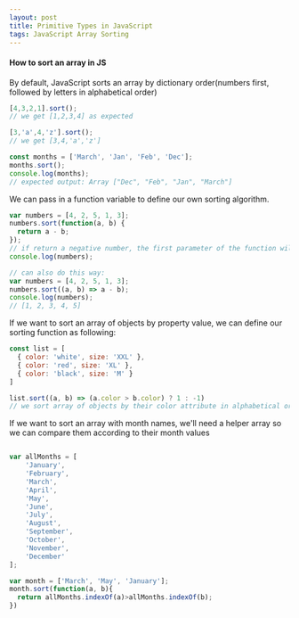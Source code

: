 ```yaml
---
layout: post
title: Primitive Types in JavaScript
tags: JavaScript Array Sorting
---
```


#### How to sort an array in JS

By default, JavaScript sorts an array by dictionary order(numbers first, followed by letters in alphabetical order)

```js
[4,3,2,1].sort();
// we get [1,2,3,4] as expected

[3,'a',4,'z'].sort();
// we get [3,4,'a','z']

const months = ['March', 'Jan', 'Feb', 'Dec'];
months.sort();
console.log(months);
// expected output: Array ["Dec", "Feb", "Jan", "March"]

```

We can pass in a function variable to define our own sorting algorithm.

```js
var numbers = [4, 2, 5, 1, 3];
numbers.sort(function(a, b) {
  return a - b;
});
// if return a negative number, the first parameter of the function will be sorted to a lower index in the array
console.log(numbers);

// can also do this way:
var numbers = [4, 2, 5, 1, 3];
numbers.sort((a, b) => a - b);
console.log(numbers);
// [1, 2, 3, 4, 5]
```

If we want to sort an array of objects by property value, we can define our sorting function as following:

```js
const list = [
  { color: 'white', size: 'XXL' },
  { color: 'red', size: 'XL' },
  { color: 'black', size: 'M' }
]

list.sort((a, b) => (a.color > b.color) ? 1 : -1)
// we sort array of objects by their color attribute in alphabetical order

```

If we want to sort an array with month names, we'll need a helper array so we can compare them according to their month values

```js

var allMonths = [
    'January',
    'February',
    'March',
    'April',
    'May',
    'June',
    'July',
    'August',
    'September',
    'October',
    'November',
    'December'
];

var month = ['March', 'May', 'January'];
month.sort(function(a, b){
  return allMonths.indexOf(a)>allMonths.indexOf(b);
})

```
